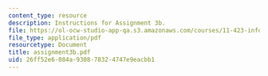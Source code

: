 ```yaml
---
content_type: resource
description: Instructions for Assignment 3b.
file: https://ol-ocw-studio-app-qa.s3.amazonaws.com/courses/11-423-information-and-communication-technologies-in-community-development-spring-2004/26ff52e6084a930878324747e9eacbb1_assignment3b.pdf
file_type: application/pdf
resourcetype: Document
title: assignment3b.pdf
uid: 26ff52e6-084a-9308-7832-4747e9eacbb1
---
```

